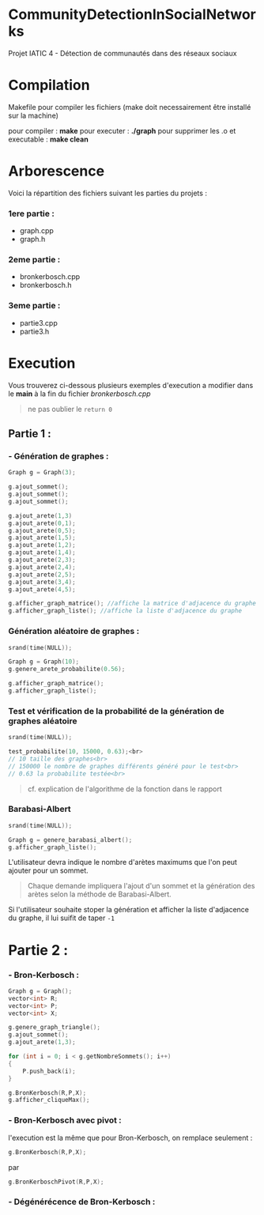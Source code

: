 # CommunityDetectionInSocialNetworks
Projet IATIC 4 - Détection de communautés dans des réseaux sociaux

# Compilation
Makefile pour compiler les fichiers (make doit necessairement être installé sur la machine)

pour compiler : **make**
pour executer : **./graph**
pour supprimer les .o et executable : **make clean**

# Arborescence
Voici la répartition des fichiers suivant les parties du projets :

### 1ere partie :
 - graph.cpp
 - graph.h

### 2eme partie :
 - bronkerbosch.cpp
 - bronkerbosch.h

### 3eme partie :
 - partie3.cpp
 - partie3.h


# Execution 
Vous trouverez ci-dessous plusieurs exemples d'execution a modifier dans le **main** à la fin du fichier *bronkerbosch.cpp*
>ne pas oublier le `return 0` 

## Partie 1 : 

### - Génération de graphes :

```cpp
Graph g = Graph(3);

g.ajout_sommet();
g.ajout_sommet();
g.ajout_sommet();

g.ajout_arete(1,3)
g.ajout_arete(0,1); 
g.ajout_arete(0,5);
g.ajout_arete(1,5);
g.ajout_arete(1,2);
g.ajout_arete(1,4);
g.ajout_arete(2,3);
g.ajout_arete(2,4);
g.ajout_arete(2,5);
g.ajout_arete(3,4);
g.ajout_arete(4,5);

g.afficher_graph_matrice(); //affiche la matrice d'adjacence du graphe
g.afficher_graph_liste(); //affiche la liste d'adjacence du graphe
```

### Génération aléatoire de graphes :

```cpp
srand(time(NULL));

Graph g = Graph(10);
g.genere_arete_probabilite(0.56);

g.afficher_graph_matrice();
g.afficher_graph_liste();
```

### Test et vérification de la probabilité de la génération de graphes aléatoire

```cpp
srand(time(NULL));

test_probabilite(10, 15000, 0.63);<br>
// 10 taille des graphes<br>
// 150000 le nombre de graphes différents généré pour le test<br>
// 0.63 la probabilite testée<br>
```

> cf. explication de l'algorithme de la fonction dans le rapport


### Barabasi-Albert

```cpp
srand(time(NULL));

Graph g = genere_barabasi_albert();
g.afficher_graph_liste();
```
L'utilisateur devra indique le nombre d'arètes maximums que l'on peut ajouter pour un sommet.
>Chaque demande impliquera l'ajout d'un sommet et la génération des arètes selon la méthode de Barabasi-Albert.

Si l'utilisateur souhaite stoper la génération et afficher la liste d'adjacence du graphe, il lui suifit de taper `-1`

# Partie 2 : 

### - Bron-Kerbosch :

```cpp
Graph g = Graph();
vector<int> R;
vector<int> P;
vector<int> X;

g.genere_graph_triangle();
g.ajout_sommet();
g.ajout_arete(1,3);

for (int i = 0; i < g.getNombreSommets(); i++)
{
    P.push_back(i);
}

g.BronKerbosch(R,P,X);
g.afficher_cliqueMax();
```
### - Bron-Kerbosch avec pivot :

l'execution est la même que pour Bron-Kerbosch, on remplace seulement :
```cpp
g.BronKerbosch(R,P,X);
```
par
```cpp
g.BronKerboschPivot(R,P,X);
```

### - Dégénérécence de Bron-Kerbosch :